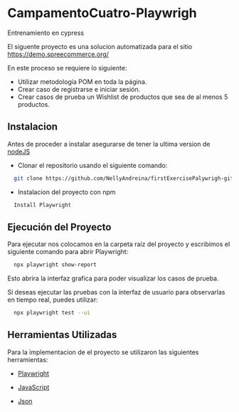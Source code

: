 # CampamentoCuatro-Playwrigh
Entrenamiento en cypress

El siguente proyecto es una solucion automatizada para el sitio https://demo.spreecommerce.org/ 

En este proceso se requiere lo siguiente: 

- Utilizar metodología POM en toda la página.
- Crear caso de registrarse e iniciar sesión.
- Crear casos de prueba un Wishlist de productos que sea de al menos 5 productos.

## Instalacion

Antes de proceder a instalar asegurarse de tener la ultima version de [nodeJS](https://nodejs.org/en/download/package-manager/current)

* Clonar el repositorio usando el siguiente comando: 

```bash
  git clone https://github.com/NellyAndreina/firstExercisePalywrigh-git.git
```

* Instalacion del proyecto con npm

```bash
  Install Playwright
```

## Ejecución del Proyecto 

Para ejecutar nos colocamos en la carpeta raíz del proyecto y escribimos el siguiente comando para abrir Playwright:

```bash
  npx playwright show-report
```
Esto abrira la interfaz grafica para poder visualizar los casos de prueba.

Si deseas ejecutar las pruebas con la interfaz de usuario para observarlas en tiempo real, puedes utilizar:

```bash
  npx playwright test --ui
```

    
## Herramientas Utilizadas

Para la implementacion de el proyecto se utilizaron las siguientes herramientas:

* [Playwright](https://playwright.dev/docs/getting-started-vscode)

* [JavaScript](https://developer.mozilla.org/es/docs/Web/JavaScript)

* [Json](https://developer.mozilla.org/es/docs/Web/JavaScript/Reference/Global_Objects/JSON)
